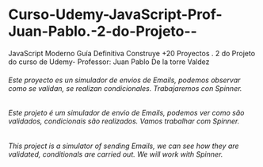 # Curso-Udemy-JavaScript-Prof-Juan-Pablo.-2-do-Projeto--
JavaScript Moderno Guía Definitiva Construye +20 Proyectos . 2 do Projeto do curso de Udemy- Professor: Juan Pablo De la torre Valdez

<h6>Este proyecto es un simulador de envios de Emails, podemos observar como se validan, se realizan condicionales. Trabajaremos con Spinner.</h6>

<h6>Este projeto é um simulador de envio de Emails, podemos ver como são validados, condicionais são realizados. Vamos trabalhar com Spinner.</h6>

<h6>This project is a simulator of sending Emails, we can see how they are validated, conditionals are carried out. We will work with Spinner.</h6>


